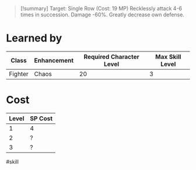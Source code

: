 >[!summary]
>Target: Single Row (Cost: 19 MP)
>Recklessly attack 4-6 times in succession.
>Damage -60%.
>Greatly decrease own defense.
# Learned by
| Class   | Enhancement | Required Character Level | Max Skill Level |
| ------- | ----------- | ---------- | --------- |
| Fighter | Chaos       | 20         | 3         |
# Cost
| Level | SP Cost |
| ----- | ------- |
| 1     | 4       | 
| 2     | ?       |
| 3     | ?       |

#skill 